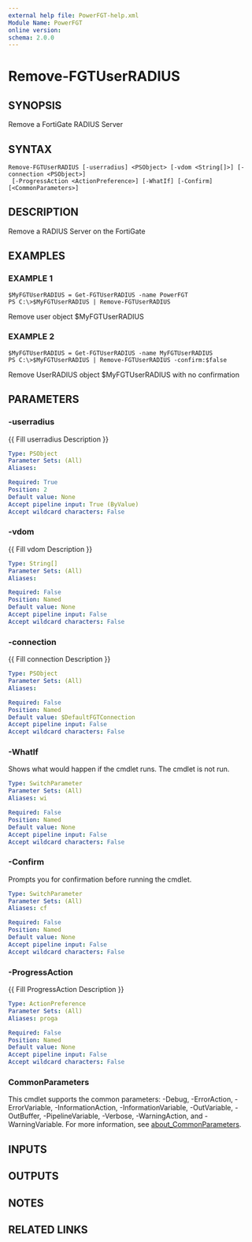 ```yaml
---
external help file: PowerFGT-help.xml
Module Name: PowerFGT
online version:
schema: 2.0.0
---
```


# Remove-FGTUserRADIUS

## SYNOPSIS
Remove a FortiGate RADIUS Server

## SYNTAX

```
Remove-FGTUserRADIUS [-userradius] <PSObject> [-vdom <String[]>] [-connection <PSObject>]
 [-ProgressAction <ActionPreference>] [-WhatIf] [-Confirm] [<CommonParameters>]
```

## DESCRIPTION
Remove a RADIUS Server on the FortiGate

## EXAMPLES

### EXAMPLE 1
```
$MyFGTUserRADIUS = Get-FGTUserRADIUS -name PowerFGT
PS C:\>$MyFGTUserRADIUS | Remove-FGTUserRADIUS
```

Remove user object $MyFGTUserRADIUS

### EXAMPLE 2
```
$MyFGTUserRADIUS = Get-FGTUserRADIUS -name MyFGTUserRADIUS
PS C:\>$MyFGTUserRADIUS | Remove-FGTUserRADIUS -confirm:$false
```

Remove UserRADIUS object $MyFGTUserRADIUS with no confirmation

## PARAMETERS

### -userradius
{{ Fill userradius Description }}

```yaml
Type: PSObject
Parameter Sets: (All)
Aliases:

Required: True
Position: 2
Default value: None
Accept pipeline input: True (ByValue)
Accept wildcard characters: False
```

### -vdom
{{ Fill vdom Description }}

```yaml
Type: String[]
Parameter Sets: (All)
Aliases:

Required: False
Position: Named
Default value: None
Accept pipeline input: False
Accept wildcard characters: False
```

### -connection
{{ Fill connection Description }}

```yaml
Type: PSObject
Parameter Sets: (All)
Aliases:

Required: False
Position: Named
Default value: $DefaultFGTConnection
Accept pipeline input: False
Accept wildcard characters: False
```

### -WhatIf
Shows what would happen if the cmdlet runs.
The cmdlet is not run.

```yaml
Type: SwitchParameter
Parameter Sets: (All)
Aliases: wi

Required: False
Position: Named
Default value: None
Accept pipeline input: False
Accept wildcard characters: False
```

### -Confirm
Prompts you for confirmation before running the cmdlet.

```yaml
Type: SwitchParameter
Parameter Sets: (All)
Aliases: cf

Required: False
Position: Named
Default value: None
Accept pipeline input: False
Accept wildcard characters: False
```

### -ProgressAction
{{ Fill ProgressAction Description }}

```yaml
Type: ActionPreference
Parameter Sets: (All)
Aliases: proga

Required: False
Position: Named
Default value: None
Accept pipeline input: False
Accept wildcard characters: False
```

### CommonParameters
This cmdlet supports the common parameters: -Debug, -ErrorAction, -ErrorVariable, -InformationAction, -InformationVariable, -OutVariable, -OutBuffer, -PipelineVariable, -Verbose, -WarningAction, and -WarningVariable. For more information, see [about_CommonParameters](http://go.microsoft.com/fwlink/?LinkID=113216).

## INPUTS

## OUTPUTS

## NOTES

## RELATED LINKS
